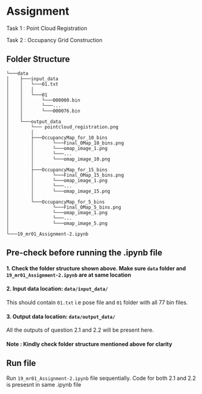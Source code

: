 # Assignment
Task 1 : Point Cloud Registration

Task 2 : Occupancy Grid Construction

## Folder Structure
```
└───data
│    ├───input_data
│    │   └───01.txt
│    │   │
│    │   └───01
│    │       └───000000.bin
│    │       └───...
│    │       └───000076.bin
│    │
│    └───output_data
│        └─── pointcloud_registration.png
│        │
│        ├───OccupancyMap_for_10_bins
│        │       └───Final_OMap_10_bins.png
│        │       └───omap_image_1.png
│        │       └───...
│        │       └───omap_image_10.png
│        │
│        ├───OccupancyMap_for_15_bins
│        │       └───Final_OMap_15_bins.png
│        │       └───omap_image_1.png
│        │       └───...
│        │       └───omap_image_15.png
│        │
│        └───OccupancyMap_for_5_bins
│                └───Final_OMap_5_bins.png
│                └───omap_image_1.png
│                └───...
│                └───omap_image_5.png
│
└───19_mr01_Assignment-2.ipynb
```

## Pre-check before running the .ipynb file
#### 1. Check the folder structure shown above. Make sure ```data``` folder and ```19_mr01_Assignment-2.ipynb``` are at same location
#### 2. Input data location: ```data/input_data/```
This should contain ```01.txt``` i.e pose file and ```01``` folder with all 77 bin files.
#### 3. Output data location: ```data/output_data/```
All the outputs of question 2.1 and 2.2 will be present here.

#### Note : Kindly check folder structure mentioned above for clarity


## Run file
Run ```19_mr01_Assignment-2.ipynb``` file sequentially.
Code for both 2.1 and 2.2 is presesnt in same .ipynb file

